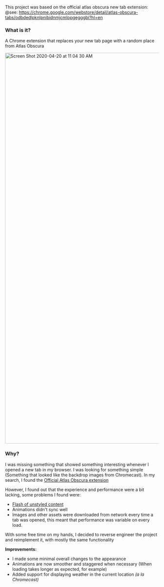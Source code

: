 This project was based on the official atlas obscura new tab extension:
@see: https://chrome.google.com/webstore/detail/atlas-obscura-tabs/odbdedlpknlpnibidnmjcmlopgegggbi?hl=en

### What is it?
A Chrome extension that replaces your new tab page with a random place from Atlas Obscura

<img width="1277" alt="Screen Shot 2020-04-20 at 11 04 30 AM" src="https://user-images.githubusercontent.com/5709736/79734316-cfe9e780-82f6-11ea-922c-36995552d951.png">

### Why?
I was missing something that showed something interesting whenever I opened a new tab in my browser. I was looking for something simple (Something that looked like the backdrop images from Chromecast). In my search, I found the [Official Atlas Obscura extension](https://community.atlasobscura.com/t/introducing-the-atlas-obscura-chrome-extension/31566)

However, I found out that the experience and performance were a bit lacking, some problems I found were:
- [Flash of unstyled content](https://en.wikipedia.org/wiki/Flash_of_unstyled_content)
- Animations didn't sync well
- Images and other assets were downloaded from network every time a tab was opened, this meant that performance was variable on every load.

With some free time on my hands, I decided to reverse engineer the project and reimplement it, with mostly the same functionality

**Improvements:**
- I made some minimal overall changes to the appearance
- Animations are now smoother and staggered when necessary (When loading takes longer as expected, for example)
- Added support for displaying weather in the current location _(a la Chromecast)_

